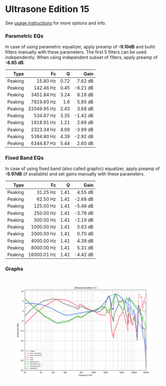 # Ultrasone Edition 15
See [usage instructions](https://github.com/jaakkopasanen/AutoEq#usage) for more options and info.

### Parametric EQs
In case of using parametric equalizer, apply preamp of **-9.10dB** and build filters manually
with these parameters. The first 5 filters can be used independently.
When using independent subset of filters, apply preamp of **-8.85 dB**.

| Type    | Fc          |    Q | Gain     |
|--------:|------------:|-----:|---------:|
| Peaking | 15.80 Hz    | 0.72 | 7.62 dB  |
| Peaking | 142.46 Hz   | 0.45 | -6.21 dB |
| Peaking | 3451.84 Hz  | 3.24 | 8.18 dB  |
| Peaking | 7819.60 Hz  | 1.6  | 5.95 dB  |
| Peaking | 22049.95 Hz | 2.43 | 3.68 dB  |
| Peaking | 534.87 Hz   | 3.35 | -1.42 dB |
| Peaking | 1818.91 Hz  | 1.21 | 2.66 dB  |
| Peaking | 2323.34 Hz  | 4.09 | -3.99 dB |
| Peaking | 5384.80 Hz  | 4.39 | -2.92 dB |
| Peaking | 6344.87 Hz  | 5.44 | 2.60 dB  |

### Fixed Band EQs
In case of using fixed band (also called graphic) equalizer, apply preamp of **-5.97dB**
(if available) and set gains manually with these parameters.

| Type    | Fc          |    Q | Gain     |
|--------:|------------:|-----:|---------:|
| Peaking | 31.25 Hz    | 1.41 | 4.55 dB  |
| Peaking | 62.50 Hz    | 1.41 | -2.68 dB |
| Peaking | 125.00 Hz   | 1.41 | -5.46 dB |
| Peaking | 250.00 Hz   | 1.41 | -3.76 dB |
| Peaking | 500.00 Hz   | 1.41 | -2.19 dB |
| Peaking | 1000.00 Hz  | 1.41 | 0.63 dB  |
| Peaking | 2000.00 Hz  | 1.41 | 0.70 dB  |
| Peaking | 4000.00 Hz  | 1.41 | 4.39 dB  |
| Peaking | 8000.00 Hz  | 1.41 | 5.31 dB  |
| Peaking | 16000.01 Hz | 1.41 | -4.42 dB |

### Graphs
![](./Ultrasone%20Edition%2015.png)